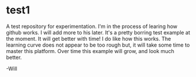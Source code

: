 # test1
A test repository for experimentation.
I'm in the process of learing how github works. I will add more to his later. 
It's a pretty borring test example at the moment. It will get better with time!
I do like how this works. The learning curve does not appear to be too rough but,
it will take some time to master this platform. Over time this example will grow,
and look much better.

-Will
